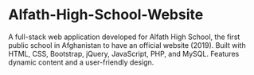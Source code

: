 # Alfath-High-School-Website
A full-stack web application developed for Alfath High School, the first public school in Afghanistan to have an official website (2019). Built with HTML, CSS, Bootstrap, jQuery, JavaScript, PHP, and MySQL. Features dynamic content and a user-friendly design.
